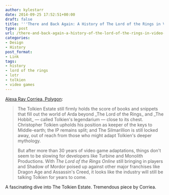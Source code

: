 ```yaml
---
author: kylestarr
date: 2014-09-25 17:52:51+00:00
draft: false
title: '''There and Back Again: A History of The Lord of the Rings in Video Games'''
type: post
url: /there-and-back-again-a-history-of-the-lord-of-the-rings-in-video-games/
categories:
- Design
- History
post_format:
- Link
tags:
- history
- lord of the rings
- lotr
- tolkien
- video games
---
```


[Alexa Ray Corriea, Polygon](http://www.polygon.com/2014/9/23/6414775/lord-the-rings-tolkien-video-games):


<blockquote>The Tolkien Estate still firmly holds the score of books and snippets that fill out the world of Arda beyond _The Lord of the Rings_ and _The Hobbit_ — called Tolkien's legendarium — close to its chest. Christopher Tolkien upholds his position as keeper of the keys to Middle-earth; the IP remains split; and The Silmarillion is still locked away, out of reach from those who might adapt Tolkien's deeper mythology.

But after more than 30 years of video game adaptations, things don't seem to be slowing for developers like Turbine and Monolith Productions. With _The Lord of the Rings Online_ still bringing in players and Shadow of Mordor poised up against other major franchises like Dragon Age and Assassin's Creed, it looks like the industry will still be talking Tolkien for years to come.</blockquote>


A fascinating dive into The Tolkien Estate. Tremendous piece by Corriea.
